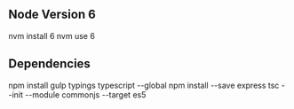 ## Node Version 6
nvm install 6
nvm use 6

## Dependencies
npm install gulp typings typescript --global
npm install --save express
tsc  --init --module commonjs --target es5